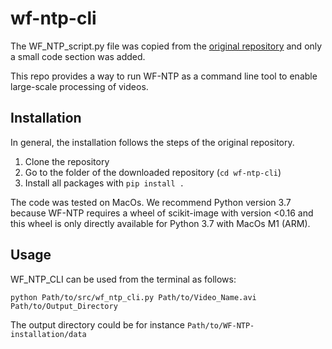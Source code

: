 # wf-ntp-cli

The WF_NTP_script.py file was copied from the [original repository](https://github.com/impact27/WF_NTP) and only a small code section was added.

This repo provides a way to run WF-NTP as a command line tool to enable large-scale processing of videos.

## Installation
In general, the installation follows the steps of the original repository.
1. Clone the repository
2. Go to the folder of the downloaded repository (```cd wf-ntp-cli```)
3. Install all packages with ```pip install .```

The code was tested on MacOs. We recommend Python version 3.7 because WF-NTP requires a wheel of scikit-image
with version <0.16 and this wheel is only directly available for Python 3.7 with MacOs M1 (ARM).

## Usage

WF_NTP_CLI can be used from the terminal as follows:

```
python Path/to/src/wf_ntp_cli.py Path/to/Video_Name.avi Path/to/Output_Directory
```
The output directory could be for instance ```Path/to/WF-NTP-installation/data```
